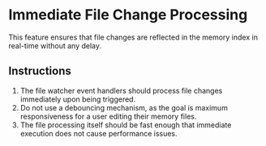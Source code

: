 # Immediate File Change Processing

This feature ensures that file changes are reflected in the memory index in real-time without any delay.

## Instructions

1.  The file watcher event handlers should process file changes immediately upon being triggered.
2.  Do not use a debouncing mechanism, as the goal is maximum responsiveness for a user editing their memory files.
3.  The file processing itself should be fast enough that immediate execution does not cause performance issues.
